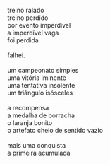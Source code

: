 treino ralado
\
treino perdido
\
por evento imperdível
\
a imperdível vaga
\
foi perdida
\
\
falhei.
\
\
um campeonato simples
\
uma vitória iminente
\
uma tentativa insolente
\
um triângulo isósceles
\
\
a recompensa
\
a medalha de borracha
\
o laranja bonito
\
o artefato cheio de sentido vazio
\
\
mais uma conquista
\
a primeira acumulada
